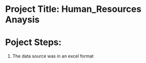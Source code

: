 # Project Title: Human_Resources Anaysis
# Poject Steps:
1. The data source was in an excel format
 
